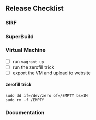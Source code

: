 ## Release Checklist

### SIRF

### SuperBuild

### Virtual Machine

 - [ ] run `vagrant up`
 - [ ] run the zerofill trick
 - [ ] export the VM and upload to website
 
 #### zerofill trick
 
 ```
sudo dd if=/dev/zero of=/EMPTY bs=1M
sudo rm -f /EMPTY
```

### Documentation
